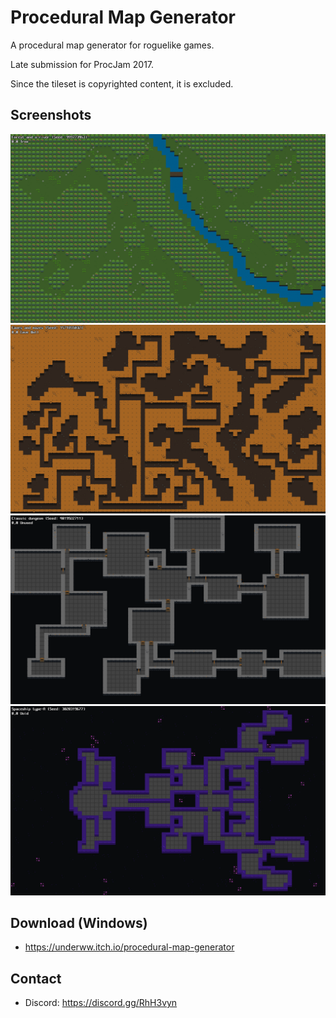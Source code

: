 # Procedural Map Generator
A procedural map generator for roguelike games.

Late submission for ProcJam 2017.

Since the tileset is copyrighted content, it is excluded.

## Screenshots
<img src="./Screenshots/Forest and a river.png" width="800">
<img src="./Screenshots/Caves and mazes.png" width="800">
<img src="./Screenshots/Classic dungeon.png" width="800">
<img src="./Screenshots/Spaceship A.png" width="800">

## Download (Windows)
* https://underww.itch.io/procedural-map-generator

## Contact
* Discord: https://discord.gg/RhH3vyn
